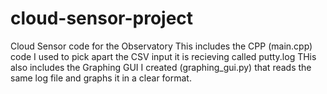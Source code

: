 # cloud-sensor-project
Cloud Sensor code for the Observatory
This includes the CPP (main.cpp) code I used to pick apart the CSV input it is recieving called putty.log
THis also includes the Graphing GUI I created (graphing_gui.py) that reads the same log file and graphs it in a clear format.
